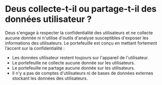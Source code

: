# Deus collecte-t-il ou partage-t-il des données utilisateur ?

Deus s'engage à respecter la confidentialité des utilisateurs et ne collecte aucune donnée ni n'utilise d'outils d'analyse susceptibles d'exposer les informations des utilisateurs. Le portefeuille est conçu en mettant fortement l’accent sur la confidentialité :

- Les données utilisateur restent toujours sur l'appareil de l'utilisateur.
- Le portefeuille ne collecte aucune donnée sur les utilisateurs.
- Le portefeuille ne partage aucune donnée sur les utilisateurs.
- Il n'y a pas de comptes d'utilisateurs ni de bases de données externes stockant les données des utilisateurs.